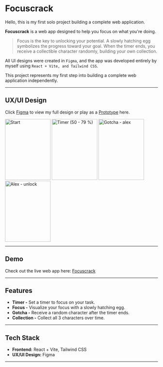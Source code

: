 # Focuscrack

Hello, this is my first solo project building a complete web application.

**Focuscrack** is a web app designed to help you focus on what you're doing.

>Focus is the key to unlocking your potential. A slowly hatching egg symbolizes the progress toward your goal. When the timer ends, you receive a collectible character randomly, building your own collection. 

All UI designs were created in `Figma`, and the app was developed entirely by myself using `React + Vite, and Tailwind CSS`.

This project represents my first step into building a complete web application independently.

---

## UX/UI Design
Click [Figma](https://www.figma.com/design/3Mpq3e2BOzkFt5pPHa9fdM/Focuscrack?node-id=0-1&t=kf5YuRTuIp448m9k-1) to view my full design or play as a [Prototype](https://www.figma.com/proto/3Mpq3e2BOzkFt5pPHa9fdM/Focuscrack?node-id=1-2&p=f&t=WPOccUVQ9XflJVtu-1&scaling=min-zoom&content-scaling=fixed&page-id=0%3A1&starting-point-node-id=1%3A2&show-proto-sidebar=1) here.

<img width="150" height="200" alt="Start" src="https://github.com/user-attachments/assets/f073a14b-fa09-4dd4-a181-c8c62f69bb0d"/>

<img width="150" height="200" alt="Timer (50 - 79 %)" src="https://github.com/user-attachments/assets/4db81d74-c9b3-4133-9bcd-a7b5d97952bf" />

<img width="150" height="200" alt="Gotcha - alex" src="https://github.com/user-attachments/assets/16e84a9f-cdd1-45d8-88a4-67d59433f364" />

<img width="150" height="200" alt="Alex - unlock" src="https://github.com/user-attachments/assets/62a4fc98-3c41-4141-b1fc-a52b481f8cd4" />


---

## Demo
Check out the live web app here: [Focuscrack](https://focuscrack.vercel.app)  

---


## Features
- **Timer -** Set a timer to focus on your task.  
- **Focus -** Visualize your focus with a slowly hatching egg.  
- **Gotcha -** Receive a random character after the timer ends.  
- **Collection -** Collect all 3 characters over time. 

---

## Tech Stack
- **Frontend:** React + Vite, Tailwind CSS  
- **UX/UI Design:** Figma

---
